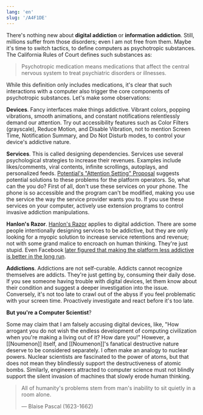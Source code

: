 ```yaml
---
lang: 'en'
slug: '/A4F1DE'
---
```


There's nothing new about **digital addiction** or **information addiction**. Still, millions suffer from those disorders; even I am not free from them. Maybe it's time to switch tactics, to define computers as psychotropic substances. The California Rules of Court defines such substances as:

> Psychotropic medication means medications that affect the central nervous system to treat psychiatric disorders or illnesses.

While this definition only includes medications, it's clear that such interactions with a computer also trigger the core components of psychotropic substances. Let's make some observations:

**Devices**.
Fancy interfaces make things addictive.
Vibrant colors, popping vibrations, smooth animations, and constant notifications relentlessly demand our attention.
Try out accessibility features such as Color Filters (grayscale), Reduce Motion, and Disable Vibration, not to mention Screen Time, Notification Summary, and Do Not Disturb modes, to control your device's addictive nature.

**Services**.
This is called designing dependencies.
Services use several psychological strategies to increase their revenues.
Examples include likes/comments, viral contents, infinite scrollings, autoplays, and personalized feeds.
[Potential's "Attention Setting" Proposal](https://attentionsettings.com/) suggests potential solutions to these problems for the platform operators.
So, what can the you do?
First of all, don't use these services on your phone.
The phone is so accessible and the program can't be modified, making you use the service the way the service provider wants you to.
If you use these services on your computer, actively use extension programs to control invasive addiction manipulations.

**Hanlon's Razor**. [Hanlon's Razor](https://en.wikipedia.org/wiki/Hanlon%27s_razor) applies to digital addiction. There are some people intentionally designing services to be addictive, but they are only looking for a myopic solution to increase service retentions and revenue; not with some grand malice to encroach on human thinking. They're just stupid. Even Facebook [later figured that making the platform less addictive is better in the long run](https://medium.com/@AnalyticsAtMeta/notifications-why-less-is-more-how-facebook-has-been-increasing-both-user-satisfaction-and-app-9463f7325e7d).

**Addictions**.
Addictions are not self-curable.
Addicts cannot recognize themselves are addicts.
They're just getting by, consuming their daily dose.
If you see someone having trouble with digital devices, let them know about their condition and suggest a deeper investigation into the issue.
Conversely, it's not too late to crawl out of the abyss if you feel problematic with your screen time.
Proactively investigate and react before it's too late.

**But you're a Computer Scientist**?

Some may claim that I am falsely accusing digital devices, like, "How arrogant you do not wish the endless development of computing civilization when you're making a living out of it? How dare you!" However, a [[Noumenon]] itself, and [[Noumenon]]'s fanatical destructive nature deserve to be considered separately. I often make an analogy to nuclear powers. Nuclear scientists are fascinated to the power of atoms, but that does not mean they blindlessly support the destructiveness of atomic bombs. Similarly, engineers attracted to computer science must not blindly support the silent invasion of machines that slowly erode human thinking.

> All of humanity's problems stem from man's inability to sit quietly in a room alone.
>
> — Blaise Pascal (1623-1662)
